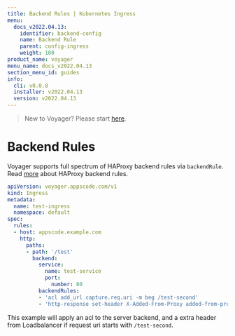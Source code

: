 ```yaml
---
title: Backend Rules | Kubernetes Ingress
menu:
  docs_v2022.04.13:
    identifier: backend-config
    name: Backend Rule
    parent: config-ingress
    weight: 100
product_name: voyager
menu_name: docs_v2022.04.13
section_menu_id: guides
info:
  cli: v0.0.8
  installer: v2022.04.13
  version: v2022.04.13
---
```


> New to Voyager? Please start [here](/docs/v2022.04.13/concepts/overview).

# Backend Rules

Voyager supports full spectrum of HAProxy backend rules via `backendRule`. Read [more](https://cbonte.github.io/haproxy-dconv/1.7/configuration.html)
about HAProxy backend rules.

```yaml
apiVersion: voyager.appscode.com/v1
kind: Ingress
metadata:
  name: test-ingress
  namespace: default
spec:
  rules:
  - host: appscode.example.com
    http:
      paths:
      - path: '/test'
        backend:
          service:
            name: test-service
            port:
              number: 80
          backendRules:
          - 'acl add_url capture.req.uri -m beg /test-second'
          - 'http-response set-header X-Added-From-Proxy added-from-proxy if add_url'
```

This example will apply an acl to the server backend, and a extra header from Loadbalancer if request uri
starts with `/test-second`.